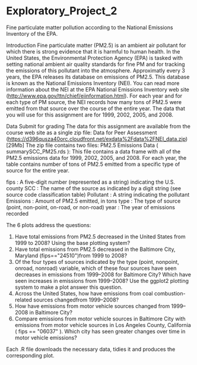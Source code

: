 # Exploratory_Project_2
Fine particulate matter pollution according to the National Emissions Inventory of the EPA.

Introduction
Fine particulate matter (PM2.5) is an ambient air pollutant for which there is strong evidence that it is harmful to human health. In the United States, the Environmental Protection Agency (EPA) is tasked with setting national ambient air quality standards for fine PM and for tracking the emissions of this pollutant into the atmosphere. Approximatly every 3 years, the EPA releases its database on emissions of PM2.5. This database is known as the National Emissions Inventory (NEI). You can read more information about the NEI at the EPA National Emissions Inventory web site (http://www.epa.gov/ttn/chief/eiinformation.html).
For each year and for each type of PM source, the NEI records how many tons of PM2.5 were emitted from that source over the course of the entire year. The data that you will use for this assignment are for 1999, 2002, 2005, and 2008.

Data
Submit for grading
       The data for this assignment are available from the course web site as a single zip file:
Data for Peer Assessment (https://d396qusza40orc.cloudfront.net/exdata%2Fdata%2FNEI_data.zip) [29Mb]
The zip file contains two files:
PM2.5 Emissions Data ( summarySCC_PM25.rds ): This file contains a data frame with all of the PM2.5 emissions data for 1999, 2002, 2005, and 2008. For each year, the table contains number of tons of PM2.5 emitted from a specific type of source for the entire year. 

fips : A five-digit number (represented as a string) indicating the U.S. county
SCC : The name of the source as indicated by a digit string (see source code classification table) Pollutant : A string indicating the pollutant
Emissions : Amount of PM2.5 emitted, in tons
type : The type of source (point, non-point, on-road, or non-road)
year : The year of emissions recorded

The 6 plots address the questions:
1. Have total emissions from PM2.5 decreased in the United States from 1999 to 2008? Using the base plotting system?
2. Have total emissions from PM2.5 decreased in the Baltimore City, Maryland (fips=="24510")from 1999 to 2008?
3. Of the four types of sources indicated by the type (point, nonpoint, onroad, nonroad) variable, which of these four sources have seen decreases in emissions from 1999–2008 for Baltimore City? Which have seen increases in emissions from 1999–2008? Use the ggplot2 plotting system to make a plot answer this question.
4. Across the United States, how have emissions from coal combustion-related sources changedfrom 1999–2008?
5. How have emissions from motor vehicle sources changed from 1999–2008 in Baltimore City?
6. Compare emissions from motor vehicle sources in Baltimore City with emissions from motor vehicle sources in Los Angeles County, California ( fips == "06037" ). Which city has seen greater changes over time in motor vehicle emissions?

Each .R file downloads the necessary data, tidies it and produces the corresponding plot. 

